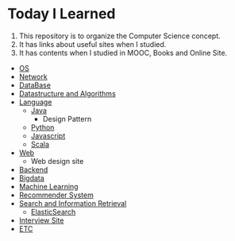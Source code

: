 # Today I Learned

1. This repository is to organize the Computer Science concept. 
2. It has links about useful sites when I studied.
3. It has contents when I studied in MOOC, Books and Online Site. 

* [OS](./os.md)
* [Network](./network.md)
* [DataBase](./db.md)
* [Datastructure and Algorithms](dataStructure_algorithms.md)
* [Language](./language/README.md)
  * [Java](./language/java.md)
    * Design Pattern
  * [Python](./language/python.md)
  * [Javascript](./language/javascript.md)
  * [Scala](./language/scala.md)
* [Web](./web.md)
  * Web design site
* [Backend](./backend.md)
* [Bigdata](./bigdata.md)
* [Machine Learning](./ml.md)
* [Recommender System](./recsys.md)
* [Search and Information Retrieval](./search_ir/README.md)
  * [ElasticSearch](./search_ir/elasticsearch.md)
* [Interview Site](./intervew_site.md)
* [ETC](./etc.md)
